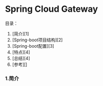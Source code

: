 # Spring Cloud Gateway

目录：

1. [简介][1]
2. [Spring-boot项目结构][2]
3. [Spring-boot配置][3]
4. [特点][4]
5. [总结][4]
6. [参考][]



### 1.简介



